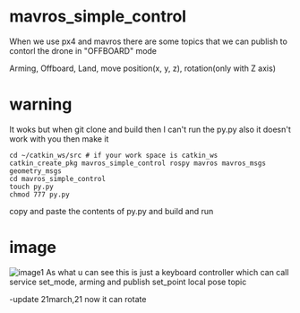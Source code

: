 # mavros_simple_control

When we use px4 and mavros there are some topics that we can publish to contorl the drone  in "OFFBOARD" mode

Arming, Offboard, Land, move position(x, y, z), rotation(only with Z axis)

# warning
It woks but when git clone and build then I can't run the py.py
also it doesn't work with you then make it
```
cd ~/catkin_ws/src # if your work space is catkin_ws
catkin_create_pkg mavros_simple_control rospy mavros mavros_msgs geometry_msgs
cd mavros_simple_control
touch py.py
chmod 777 py.py
```
copy and paste the contents of py.py and build and run

# image
![image1](https://user-images.githubusercontent.com/72853382/99606499-37af0f00-2a4d-11eb-892a-a3bf923be681.png)
As what u can see this is just a keyboard controller which can call service set_mode, arming and publish set_point local pose topic

-update 21march,21 now it can rotate
